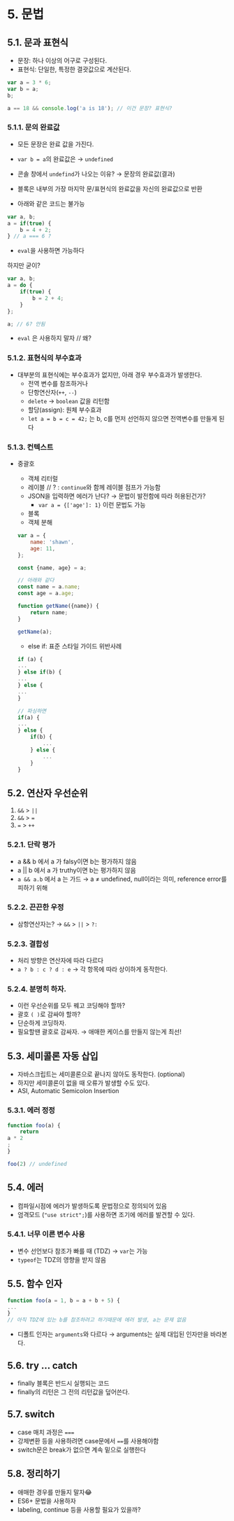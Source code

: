 # 5. 문법

## 5.1. 문과 표현식

- 문장: 하나 이상의 어구로 구성된다.
- 표현식: 단일한, 특정한 결괏값으로 계산된다.

```jsx
var a = 3 * 6;
var b = a;
b;

a == 18 && console.log('a is 18'); // 이건 문장? 표현식?
```

### 5.1.1. 문의 완료값

- 모든 문장은 완료 값을 가진다.
- `var b = a`의 완료값은  → `undefined`
- 콘솔 창에서 `undefind`가 나오는 이유? → 문장의 완료값(결과)

- 블록은 내부의 가장 마지막 문/표현식의 완료값을 자신의 완료값으로 반환
- 아래와 같은 코드는 불가능

```jsx
var a, b;
a = if(true) {
	b = 4 + 2;
} // a === 6 ?
```

- `eval`을 사용하면 가능하다

하지만 굳이?

```jsx
var a, b;
a = do {
	if(true) {
		b = 2 + 4;
	}
};

a; // 6? 안됨
```

- `eval` 은 사용하지 말자 // 왜?

### 5.1.2. 표현식의 부수효과

- 대부분의 표현식에는 부수효과가 없지만, 아래 경우 부수효과가 발생한다.
    - 전역 변수를 참조하거나
    - 단항연산자(`++`, `--`)
    - `delete` → `boolean` 값을 리턴함
    - 할당(assign): 원체 부수효과
    - `let a = b = c = 42;` 는 b, c를 먼저 선언하지 않으면 전역변수를 만들게 된다

### 5.1.3. 컨텍스트

- 중괄호
    - 객체 리터럴
    - 레이블 // ? :  `continue`와 함께 레이블 점프가 가능함
    - JSON을 입력하면 에러가 난다? → 문법이 발전함에 따라 허용된건가?
        - `var a = {['age']: 1}` 이런 문법도 가능
    - 블록
    - 객체 분해

    ```jsx
    var a = {
    	name: 'shawn',
    	age: 11,
    };

    const {name, age} = a;

    // 아래와 같다
    const name = a.name;
    const age = a.age;

    function getName({name}) {
    	return name;
    }

    getName(a);
    ```

    - else if: 표준 스타일 가이드 위반사례

    ```jsx
    if (a) {
    ...
    } else if(b) {
    ...
    } else {
    ...
    }

    // 파싱하면
    if(a) {
    ...
    } else {
    	if(b) {
    		...
    	} else {
    		...
    	}
    }
    ```

## 5.2. 연산자 우선순위

1. `&&` > `||`
2. `&&` > `=`
3. `=` > `++`

### 5.2.1. 단락 평가

- a && b 에서 a 가 falsy이면 b는 평가하지 않음
- a || b 에서 a 가 truthy이면 b는 평가하지 않음
- `a && a.b` 에서 a 는 가드 → a ≠ undefined, null이라는 의미, reference error를 피하기 위해

### 5.2.2. 끈끈한 우정

- 삼항연산자는? → `&&` > `||` > `?:`

### 5.2.3. 결합성

- 처리 방향은 연산자에 따라 다르다
- `a ? b : c ? d : e` → 각 항목에 따라 상이하게 동작한다.

### 5.2.4. 분명히 하자.

- 이런 우선순위를 모두 꿰고 코딩해야 할까?
- 괄호 `( )`로 감싸야 할까?
- 단순하게 코딩하자.
- 필요할땐 괄호로 감싸자. → 애매한 케이스를 만들지 않는게 최선!

## 5.3. 세미콜론 자동 삽입

- 자바스크립트는 세미콜론으로 끝나지 않아도 동작한다. (optional)
- 하지만 세미콜론이 없을 때 오류가 발생할 수도 있다.
- ASI, Automatic Semicolon Insertion

### 5.3.1. 에러 정정

```jsx
function foo(a) {
	return
a * 2
;
}

foo(2) // undefined
```

## 5.4. 에러

- 컴파일시점에 에러가 발생하도록 문법정으로 정의되어 있음
- 엄격모드 (`"use strict";`)를 사용하면 조기에 에러를 발견할 수 있다.

### 5.4.1. 너무 이른 변수 사용

- 변수 선언보다 참조가 빠를 때 (TDZ) → `var`는 가능
- `typeof`는 TDZ의 영향을 받지 않음

## 5.5. 함수 인자

```jsx
function foo(a = 1, b = a + b + 5) {
...
}
// 아직 TDZ에 있는 b를 참조하려고 하기때문에 에러 발생, a는 문제 없음
```

- 디폴트 인자는 `arguments`와 다르다 → arguments는 실제 대입된 인자만을 바라본다.

## 5.6. try ... catch

- finally 블록은 반드시 실행되는 코드
- finally의 리턴은 그 전의 리턴값을 덮어쓴다.

## 5.7. switch

- case 매치 과정은 `===`
- 강제변환 등을 사용하려면 case문에서 `==`를 사용해야함
- switch문은 break가 없으면 계속 밑으로 실행한다

## 5.8. 정리하기

- 애매한 경우를 만들지 말자😂
- ES6+ 문법을 사용하자
- labeling, continue 등을 사용할 필요가 있을까?